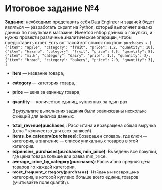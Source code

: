 # Итоговое задание №4

**Задание**: необходимо  представить себя Data Engineer и задачей бедет являться — разработать скрипт на Python, который выполняет анализ данных по покупкам в магазине. Имеется набор данных о покупках, и нужно провести различные аналитические операции, чтобы предоставить отчет.
Есть вот такой вот список покупок: `purchases = [
    {"item": "apple", "category": "fruit", "price": 1.2, "quantity": 10},
    {"item": "banana", "category": "fruit", "price": 0.5, "quantity": 5},
    {"item": "milk", "category": "dairy", "price": 1.5, "quantity": 2},
    {"item": "bread", "category": "bakery", "price": 2.0, "quantity": 3},
]`

- **item** — название товара,
- **category** — категория товара,
- **price** — цена за единицу товара,
- **quantity** — количество единиц, купленных за один раз

  В рузультате выполнения задания были реализованы несколько функций для анализа данных:
* **total_revenue(purchases)**: Рассчитана и возвращена общая выручка (цена * количество для всех записей).
* **items_by_category(purchases)**: Возвращен словарь, где ключ — категория, а значение — список уникальных товаров в этой категории.
* **expensive_purchases(purchases, min_price)**: Выведены все покупки, где цена товара больше или равна min_price.
* **average_price_by_category(purchases)**: Рассчитана средняя цена товаров по каждой категории.
* **most_frequent_category(purchases)**: Найдена и возвращена категория, в которой куплено больше всего единиц товаров (учитывайте поле quantity).
